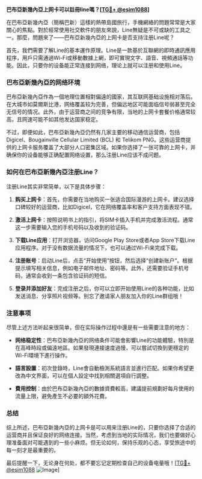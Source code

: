 **巴布亞新幾內亞上网卡可以註冊line嗎？[[TG💪+ @esim1088](https://t.me/s/esim1088)]**

在巴布亞新幾內亞（簡稱巴新）這樣的熱帶島國旅行，手機網絡的問題常常是大家關心的焦點。對於經常使用社交軟件的朋友來說，Line無疑是不可或缺的工具之一。那麼，問題來了——巴布亞新幾內亞的上网卡是否支持注册Line呢？

首先，我們需要了解Line的基本運作原理。Line是一款基於互聯網的即時通訊應用程序，用戶只需通過Wi-Fi或移動數據上網，即可實現文字、語音、視頻通話等功能。因此，只要你的设备能正常连接到网络，理论上就可以注册和使用Line。

### 巴布亞新幾內亞的网络环境

巴布亞新幾內亞作為一個地理位置相對偏遠的國家，其互联网基础设施相对落后。在大城市如莫爾斯比港，网络覆盖较为完善，但偏远地区可能面临信号弱甚至完全无信号的情况。此外，由于运营商之间的竞争有限，当地的上网卡套餐价格通常较高，且网速可能不如其他发达国家稳定。

不过，即便如此，巴布亞新幾內亞仍然有几家主要的移动通信运营商，包括Digicel、Bougainville Cellular Limited (BCL) 和 Telikom PNG。这些运营商提供的上网卡服务覆盖了大部分人口密集区域。如果你选择了一张可靠的上网卡，并确保你的设备能够正确配置网络设置，那么注册Line应该不成问题。

### 如何在巴布亞新幾內亞注册Line？

注册Line其实非常简单，以下是具体步骤：

1. **购买上网卡**：首先，你需要在当地购买一张适合国际漫游的上网卡。建议选择口碑较好的运营商，比如Digicel，它在网络覆盖率和客户支持方面表现不错。
   
2. **激活上网卡**：按照说明书上的指引，将SIM卡插入手机并完成激活流程。通常这一步需要输入您的手机号码以及收到的验证码。

3. **下载Line应用**：打开浏览器，访问Google Play Store或者App Store下载Line应用程序。对于没有数据流量的情况下，也可以通过Wi-Fi来完成下载。

4. **注册账号**：启动Line后，点击“开始使用”按钮，然后选择“创建新账户”。根据提示填写相关信息，例如电子邮件地址、密码等。此外，还需要验证手机号码，通常会收到一条包含验证码的短信。

5. **登录并添加好友**：完成注册之后，你可以立即开始使用Line的各种功能，比如发送消息、分享照片视频等。别忘了邀请家人朋友加入你的Line群组哦！

### 注意事项

尽管上述方法听起来很简单，但在实际操作过程中還是有一些需要注意的地方：

- **网络稳定性**：巴布亞新幾內亞的网络条件可能會影響Line的功能體驗，特別是在高峰時段或偏遠地區。如果發現連接速度過慢，可以嘗試切換到更穩定的Wi-Fi環境下進行操作。
  
- **語言設置**：初次登錄時，Line會自動檢測系統語言並進行匹配。如果你希望更改為中文界面，可以在個人設定中找到相關選項自行調整。

- **費用控制**：由於巴布亞新幾內亞的數據資費較高，建議提前規劃好每月使用的流量上限，避免產生不必要的額外花費。

### 总结

综上所述，巴布亞新幾內亞的上网卡是可以用来注册Line的，只要你选择了合适的运营商并且保证良好的网络连接。当然，考虑到当地的实际情况，我们也要做好心理准备面对可能遇到的一些小麻烦。但无论如何，保持乐观的心态，享受旅途中的每一刻才是最重要的。

最后提醒一下，无论身在何处，都不要忘记定期检查自己的设备电量哦！[[TG💪+ @esim1088](https://t.me/s/esim1088) ![Image](https://i.postimg.cc/4NQfJmqS/Snipaste-2025-05-13-00-14-12.png)]